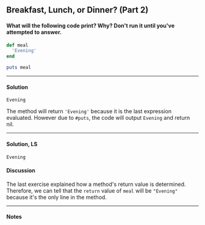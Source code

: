 ## Breakfast, Lunch, or Dinner? (Part 2)
#### What will the following code print? Why? Don't run it until you've attempted to answer.
```ruby
def meal
  'Evening'
end

puts meal
```
___
#### Solution
`Evening`

The method will return `'Evening'` because it is the last expression evaluated.  However due to `#puts`, the code will output `Evening` and return nil.
___
#### Solution, LS
`Evening`
#### Discussion
The last exercise explained how a method's return value is determined. Therefore, we can tell that the `return` value of `meal` will be `"Evening"` because it's the only line in the method.
___
#### Notes
